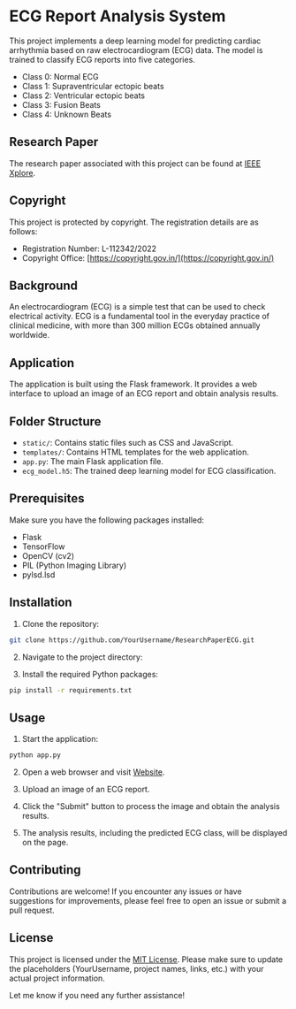 # ECG Report Analysis System

This project implements a deep learning model for predicting cardiac arrhythmia based on raw electrocardiogram (ECG) data. The model is trained to classify ECG reports into five categories.

- Class 0: Normal ECG
- Class 1: Supraventricular ectopic beats
- Class 2: Ventricular ectopic beats
- Class 3: Fusion Beats
- Class 4: Unknown Beats

## Research Paper

The research paper associated with this project can be found at [IEEE Xplore](https://ieeexplore.ieee.org/document/9645917).

## Copyright

This project is protected by copyright. The registration details are as follows:

- Registration Number: L-112342/2022
- Copyright Office: [https://copyright.gov.in/](https://copyright.gov.in/)

## Background

An electrocardiogram (ECG) is a simple test that can be used to check electrical activity. ECG is a fundamental tool in the everyday practice of clinical medicine, with more than 300 million ECGs obtained annually worldwide.

## Application

The application is built using the Flask framework. It provides a web interface to upload an image of an ECG report and obtain analysis results.

## Folder Structure

- `static/`: Contains static files such as CSS and JavaScript.
- `templates/`: Contains HTML templates for the web application.
- `app.py`: The main Flask application file.
- `ecg_model.h5`: The trained deep learning model for ECG classification.

## Prerequisites

Make sure you have the following packages installed:

- Flask
- TensorFlow
- OpenCV (cv2)
- PIL (Python Imaging Library)
- pylsd.lsd

## Installation

1. Clone the repository:

```bash
git clone https://github.com/YourUsername/ResearchPaperECG.git

```

2. Navigate to the project directory:

3. Install the required Python packages:

```bash
pip install -r requirements.txt
```

## Usage

1. Start the application:

```bash
python app.py

```

2. Open a web browser and visit [Website](xxx).

3. Upload an image of an ECG report.

4. Click the "Submit" button to process the image and obtain the analysis results.

5. The analysis results, including the predicted ECG class, will be displayed on the page.

## Contributing

Contributions are welcome! If you encounter any issues or have suggestions for improvements, please feel free to open an issue or submit a pull request.

## License

This project is licensed under the [MIT License](LICENSE).
Please make sure to update the placeholders (YourUsername, project names, links, etc.) with your actual project information.

Let me know if you need any further assistance!

